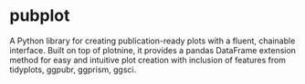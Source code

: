 # pubplot
A Python library for creating publication-ready plots with a fluent, chainable interface. Built on top of plotnine, it provides a pandas DataFrame extension method for easy and intuitive plot creation with inclusion of features from tidyplots, ggpubr, ggprism, ggsci.
